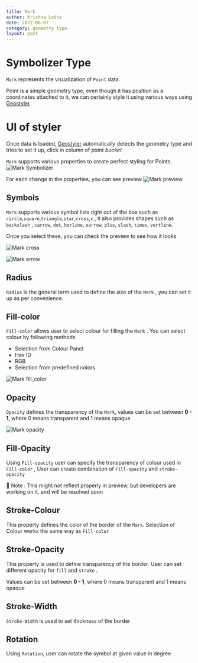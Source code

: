 ```yaml
---
title: Mark
author: Krishna Lodha
date: 2022-06-07
category: geometry type
layout: post
---
```




# **Symbolizer Type**

`Mark` represents the visualization of `Point` data.

Point is a simple geometry type, even though it has position as a coordinates attached to it, we can certainly style it using various ways using  [Geostyler](https://geostyler.org/) 

# **UI of styler**

Once data is loaded, [Geostyler](https://geostyler.org/) automatically detects the geometry type and tries to set it up, click in column of *paint bucket*

`Mark` supports various properties to create perfect styling for Points. 
![Mark Symbolizer]( ../../images/mark_sym.png "Mark Symbolizer")

For each change in the properties, you can see preview
![Mark preview]( ../../images/preview_mark.png "Mark preview")



## Symbols

`Mark` supports various symbol lists right out of the box such as `circle`,`square`,`triangle`,`star`,`cross`,`x` , it also provides shapes such as `backslash` , `carrow`, `dot`, `horline`, `oarrow`, `plus`, `slash`, `times`, `vertline`.

Once you select these, you can check the preview to see how it looks

![Mark cross]( ../../images/mark_cross.png "Mark cross")

![Mark arrow]( ../../images/mark_arrow.png "Mark arrow")


## Radius

`Radius` is the general term used to define the size of the `Mark` , you can set it up as per convenience.


## Fill-color

`Fill-color` allows user to select colour for filling the `Mark` . You can select colour by following methods

- Selection from Colour Panel
- Hex ID
- RGB
- Selection from predefined colors

![Mark fill_color]( ../../images/mark_fill_color.png "Mark fill_color")

## Opacity

`Opacity` defines the transparency of the `Mark`, values can be set between **0 - 1**, where 0 means transparent and 1 means opaque

![Mark opacity]( ../../images/mark_opacity.png "Mark opacity")


## Fill-Opacity

Using `Fill-opacity` user can specify the transparency of colour used in `Fill-color` , User can create combination of `Fill-opacity` and `stroke-opacity`

<aside>
🚀 Note : This might not reflect properly in preview, but developers are working on it, and will be resolved soon

</aside>

## Stroke-Colour

This property defines the color of the border of the `Mark`. Selection of Colour works the same way as `Fill-color`

## Stroke-Opacity

This property is used to define transparency of the border. User can set different opacity for `fill` and `stroke` .

Values can be set between **0 - 1**, where 0 means transparent and 1 means opaque


## Stroke-Width

`Stroke-Width` is used to set thickness of the border

## Rotation

Using `Rotation`, user can rotate the symbol at given value in degree